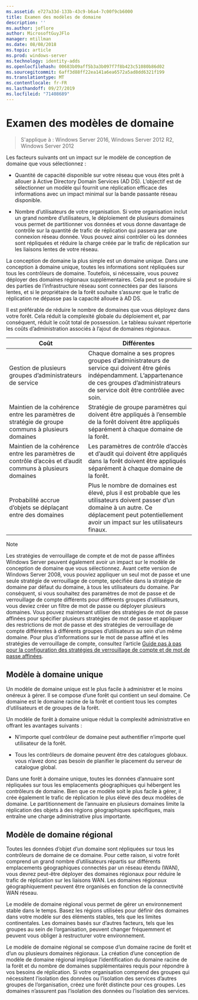 ```yaml
---
ms.assetid: e727a33d-133b-43c9-b6a4-7c00f9cb6000
title: Examen des modèles de domaine
description: ''
ms.author: joflore
author: MicrosoftGuyJFlo
manager: mtillman
ms.date: 08/08/2018
ms.topic: article
ms.prod: windows-server
ms.technology: identity-adds
ms.openlocfilehash: 00683b09aff5b3a3b097f7f8b423c51080b86d02
ms.sourcegitcommit: 6aff3d88ff22ea141a6ea6572a5ad8dd6321f199
ms.translationtype: MT
ms.contentlocale: fr-FR
ms.lasthandoff: 09/27/2019
ms.locfileid: "71408689"
---
```

# <a name="reviewing-the-domain-models"></a>Examen des modèles de domaine

>S'applique à : Windows Server 2016, Windows Server 2012 R2, Windows Server 2012

Les facteurs suivants ont un impact sur le modèle de conception de domaine que vous sélectionnez :  
  
- Quantité de capacité disponible sur votre réseau que vous êtes prêt à allouer à Active Directory Domain Services (AD DS). L’objectif est de sélectionner un modèle qui fournit une réplication efficace des informations avec un impact minimal sur la bande passante réseau disponible.  

- Nombre d’utilisateurs de votre organisation. Si votre organisation inclut un grand nombre d’utilisateurs, le déploiement de plusieurs domaines vous permet de partitionner vos données et vous donne davantage de contrôle sur la quantité de trafic de réplication qui passera par une connexion réseau donnée. Vous pouvez ainsi contrôler où les données sont répliquées et réduire la charge créée par le trafic de réplication sur les liaisons lentes de votre réseau.  

La conception de domaine la plus simple est un domaine unique. Dans une conception à domaine unique, toutes les informations sont répliquées sur tous les contrôleurs de domaine. Toutefois, si nécessaire, vous pouvez déployer des domaines régionaux supplémentaires. Cela peut se produire si des parties de l’infrastructure réseau sont connectées par des liaisons lentes, et si le propriétaire de la forêt souhaite s’assurer que le trafic de réplication ne dépasse pas la capacité allouée à AD DS.  

Il est préférable de réduire le nombre de domaines que vous déployez dans votre forêt. Cela réduit la complexité globale du déploiement et, par conséquent, réduit le coût total de possession. Le tableau suivant répertorie les coûts d’administration associés à l’ajout de domaines régionaux.  

|Coût|Différentes|  
|--------|----------------|  
|Gestion de plusieurs groupes d’administrateurs de service|Chaque domaine a ses propres groupes d’administrateurs de service qui doivent être gérés indépendamment. L’appartenance de ces groupes d’administrateurs de service doit être contrôlée avec soin.|  
|Maintien de la cohérence entre les paramètres de stratégie de groupe communs à plusieurs domaines|Stratégie de groupe paramètres qui doivent être appliqués à l’ensemble de la forêt doivent être appliqués séparément à chaque domaine de la forêt.|  
|Maintien de la cohérence entre les paramètres de contrôle d’accès et d’audit communs à plusieurs domaines|Les paramètres de contrôle d’accès et d’audit qui doivent être appliqués dans la forêt doivent être appliqués séparément à chaque domaine de la forêt.|  
|Probabilité accrue d’objets se déplaçant entre des domaines|Plus le nombre de domaines est élevé, plus il est probable que les utilisateurs doivent passer d’un domaine à un autre. Ce déplacement peut potentiellement avoir un impact sur les utilisateurs finaux.|  

> [!NOTE]  
> Les stratégies de verrouillage de compte et de mot de passe affinées Windows Server peuvent également avoir un impact sur le modèle de conception de domaine que vous sélectionnez. Avant cette version de Windows Server 2008, vous pouviez appliquer un seul mot de passe et une seule stratégie de verrouillage de compte, spécifiée dans la stratégie de domaine par défaut du domaine, à tous les utilisateurs du domaine. Par conséquent, si vous souhaitez des paramètres de mot de passe et de verrouillage de compte différents pour différents groupes d’utilisateurs, vous deviez créer un filtre de mot de passe ou déployer plusieurs domaines. Vous pouvez maintenant utiliser des stratégies de mot de passe affinées pour spécifier plusieurs stratégies de mot de passe et appliquer des restrictions de mot de passe et des stratégies de verrouillage de compte différentes à différents groupes d’utilisateurs au sein d’un même domaine. Pour plus d’informations sur le mot de passe affiné et les stratégies de verrouillage de compte, consultez l’article [Guide pas à pas pour la configuration des stratégies de verrouillage de compte et de mot de passe affinées](https://go.microsoft.com/fwlink/?LinkID=91477).  

## <a name="single-domain-model"></a>Modèle à domaine unique

Un modèle de domaine unique est le plus facile à administrer et le moins onéreux à gérer. Il se compose d’une forêt qui contient un seul domaine. Ce domaine est le domaine racine de la forêt et contient tous les comptes d’utilisateurs et de groupes de la forêt.  

Un modèle de forêt à domaine unique réduit la complexité administrative en offrant les avantages suivants :  

- N’importe quel contrôleur de domaine peut authentifier n’importe quel utilisateur de la forêt.  

- Tous les contrôleurs de domaine peuvent être des catalogues globaux. vous n’avez donc pas besoin de planifier le placement du serveur de catalogue global.  
  
Dans une forêt à domaine unique, toutes les données d’annuaire sont répliquées sur tous les emplacements géographiques qui hébergent les contrôleurs de domaine. Bien que ce modèle soit le plus facile à gérer, il crée également le trafic de réplication le plus élevé des deux modèles de domaine. Le partitionnement de l’annuaire en plusieurs domaines limite la réplication des objets à des régions géographiques spécifiques, mais entraîne une charge administrative plus importante.  
  
## <a name="regional-domain-model"></a>Modèle de domaine régional

Toutes les données d’objet d’un domaine sont répliquées sur tous les contrôleurs de domaine de ce domaine. Pour cette raison, si votre forêt comprend un grand nombre d’utilisateurs répartis sur différents emplacements géographiques connectés par un réseau étendu (WAN), vous devrez peut-être déployer des domaines régionaux pour réduire le trafic de réplication sur les liaisons WAN. Les domaines régionaux géographiquement peuvent être organisés en fonction de la connectivité WAN réseau.  
  
Le modèle de domaine régional vous permet de gérer un environnement stable dans le temps. Basez les régions utilisées pour définir des domaines dans votre modèle sur des éléments stables, tels que les limites continentales. Les domaines basés sur d’autres facteurs, tels que les groupes au sein de l’organisation, peuvent changer fréquemment et peuvent vous obliger à restructurer votre environnement.  
  
Le modèle de domaine régional se compose d’un domaine racine de forêt et d’un ou plusieurs domaines régionaux. La création d’une conception de modèle de domaine régional implique l’identification du domaine racine de la forêt et du nombre de domaines supplémentaires requis pour répondre à vos besoins de réplication. Si votre organisation comprend des groupes qui nécessitent l’isolation des données ou l’isolation des services d’autres groupes de l’organisation, créez une forêt distincte pour ces groupes. Les domaines n’assurent pas l’isolation des données ou l’isolation des services.  
